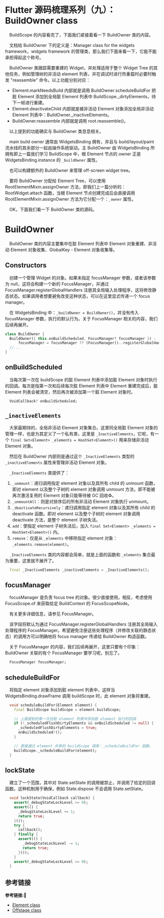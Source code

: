 # Flutter 源码梳理系列（九）：BuildOwner class

&emsp;BuildScope 的内容看完了，下面我们紧接着看一下 BuildOwner 类的内容。

&emsp;文档给 BuildOwner 下的定义是：Manager class for the widgets framework，widgets framework 的管理类，那么我们下面来看一下，它能不能承担得起这个称号。

&emsp;BuildOwner 类跟踪需要重建的 Widget，并处理适用于整个 Widget Tree 的其他任务，例如管理树的非活动 element 列表，并在调试时进行热重载时必要时触发 "reassemble" 命令。以上功能分别对应：

+ Element.markNeedsBuild 内部就是调用 BuildOwner.scheduleBuildFor 把脏 Element 添加到全局脏 Element 列表中 BuildScope._dirtyElements，待下一帧进行重建。  
+ Element.deactivateChild 内部就是被非活动 Element 对象添加全局非活动 Element 列表中：BuildOwner._inactiveElements。
+ BuildOwner.reassemble 内部就是调用 root.reassemble()。

&emsp;以上提到的功能确实与 BuildOwner 类息息相关。

&emsp;main build owner 通常由 WidgetsBinding 拥有，并且与 build/layout/paint 流水线的其余部分一起由操作系统驱动。主 BuildOwner 由 WidgetsBinding 所拥有即上一篇我们学习 BuildScope 中，根 Element 节点的 owner 正是 WidgetsBinding.instance 的 `_buildOwner` 属性。

&emsp;也可以构建额外的 BuildOwner 来管理 off-screen widget tree。

&emsp;要将 BuildOwner 分配给 Element Tree，可以使用 RootElementMixin.assignOwner 方法，即我们上一篇分析的：RootWidget.attach 函数，当根 Element 节点创建完成后会直接调用 RootElementMixin.assignOwner 方法为它分配一个：`_owner` 属性。

&emsp;OK，下面我们看一下 BuildOwner 类的源码。

# BuildOwner

&emsp;BuildOwner 类的内容主要集中在脏 Element 列表中 Element 对象重建、非活动 Element 对象收集、GlobalKey - Element 对象收集等。

## Constructors

&emsp;创建一个管理 Widget 的对象。如果未指定 focusManager 参数，或者该参数为 null，这将会构建一个新的 FocusManager，并通过 FocusManager.registerGlobalHandlers 注册其全局输入处理程序，这将修改静态状态。如果调用者想要避免改变这种状态，可以在这里显式传递一个 focus manager。

&emsp;在 WidgetsBinding 中：`_buildOwner = BuildOwner()`，并没有传入 focusManager 参数，执行的默认行为。关于 FocusManager 相关的内容，我们后续再展开。

```dart
class BuildOwner {
  BuildOwner({ this.onBuildScheduled, FocusManager? focusManager }) :
      focusManager = focusManager ?? (FocusManager()..registerGlobalHandlers());
  //...
}
```

## onBuildScheduled

&emsp;当每次第一次在 buildScope 的脏 Element 列表中添加脏 Element 对象时执行的回调。每次是指第一次和后续每次脏 Element 列表中 Element 重建完成后，脏 Element 列表会被清空，然后再次被添加第一个脏 Element 对象时。

```dart
  VoidCallback? onBuildScheduled;
```

## `_inactiveElements`

&emsp;大家最期待的，全局非活动 Element 对象集合。这里同全局脏 Element 对象的管理一样，也是为其定义了一个私有类，这里是 `_InactiveElements`，它呢，有一个 `final Set<Element> _elements = HashSet<Element>()` 用来存储非活动 Element 对象。

&emsp;然后在 BuildOwner 内部则是通过这个 `_InactiveElements` 类型的 `_inactiveElements` 属性来管理非活动 Element 对象。

&emsp;`_InactiveElements` 类提供了：

1. `_unmount`：递归调用指定 element 对象以及其所有 child 的 unmount 函数，即对 element 以及整个子树的 element 对象调用 unmount 方法，即不能被再次激活复用的 Element 对象只能等待被 GC 回收♻️。
2. `_unmountAll`：则是对排序后的所有非活动 Element 对象执行 unmount。
3. `_deactivateRecursively`：递归调用指定 element 对象以及其所有 child 的 deactivate 函数。即对 element 以及整个子树的 element 对象调用 deactivate 方法，是整个 element 子树失活。
4. `add`：使指定 element 子树失活后，加入 `final Set<Element> _elements = HashSet<Element>()` 内。
5. `remove`：仅是从 `_elements` 中移除指定 element 对象：`_elements.remove(element)`。

&emsp;`_InactiveElements` 类的内容都会简单，就是上面的函数和 `_elements` 集合最为重要，这里就不展开了。

```dart
  final _InactiveElements _inactiveElements = _InactiveElements();
```

## focusManager

&emsp;focusManager 是负责 focus tree 的对象。很少直接使用。相反，考虑使用 FocusScope.of 来获取给定 BuildContext 的 FocusScopeNode。

&emsp;有关更多详细信息，请参见 FocusManager。

&emsp;该字段将默认为通过 FocusManager.registerGlobalHandlers 注册其全局输入处理程序的 FocusManager。希望避免注册这些处理程序（并修改关联的静态状态）的调用方可以明确地将 focus manager 传递给 BuildOwner 构造函数。

&emsp;关于 FocusManager 的内容，我们后续再展开，这里只要有个印象：BuildOwner 关联的有个 FocusManager 要学习呢，别忘了。

```dart
  FocusManager focusManager;
```

## scheduleBuildFor

&emsp;将指定 element 对象添加到脏 element 列表中，这样当 WidgetsBinding.drawFrame 调用 buildScope 时，此 element 对象将重建。

```dart
  void scheduleBuildFor(Element element) {
    final BuildScope buildScope = element.buildScope;
    
    // 上面提到的第一次往脏 element 列表中添加脏 element 执行的回调
    if (!_scheduledFlushDirtyElements && onBuildScheduled != null) {
      _scheduledFlushDirtyElements = true;
      onBuildScheduled!();
    }
    
    // 直接通过 element 共享的 buildScope 调用：_scheduleBuildFor 函数。  
    buildScope._scheduleBuildFor(element);
  }
```

## lockState

&emsp;建立了一个范围，其中对 State.setState 的调用被禁止，并调用了给定的回调函数。这种机制用于确保，例如 State.dispose 不会调用 State.setState。

```dart
  void lockState(VoidCallback callback) {
    assert(_debugStateLockLevel >= 0);
    assert(() {
      _debugStateLockLevel += 1;
      return true;
    }());
    try {
      callback();
    } finally {
      assert(() {
        _debugStateLockLevel -= 1;
        return true;
      }());
    }
    assert(_debugStateLockLevel >= 0);
  }
```

## 







## 参考链接
**参考链接:🔗**
+ [Element class](https://api.flutter.dev/flutter/widgets/Element-class.html)
+ [Offstage class](https://api.flutter.dev/flutter/widgets/Offstage-class.html)
